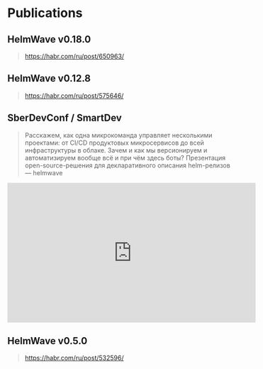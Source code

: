 # Publications


## HelmWave v0.18.0

> https://habr.com/ru/post/650963/

## HelmWave v0.12.8 

> https://habr.com/ru/post/575646/

## SberDevConf / SmartDev

> Расскажем, как одна микрокоманда управляет несколькими проектами: от CI/CD продуктовых микросервисов до всей инфраструктуры в облаке. Зачем и как мы версионируем и автоматизируем вообще всё и при чём здесь боты? Презентация open-source-решения для декларативного описания helm-релизов — helmwave

<iframe width="560" height="315" src="https://www.youtube.com/embed/Nzt_l0Njx38" title="YouTube video player" frameborder="0" allow="accelerometer; autoplay; clipboard-write; encrypted-media; gyroscope; picture-in-picture" allowfullscreen></iframe>

## HelmWave v0.5.0

> https://habr.com/ru/post/532596/

